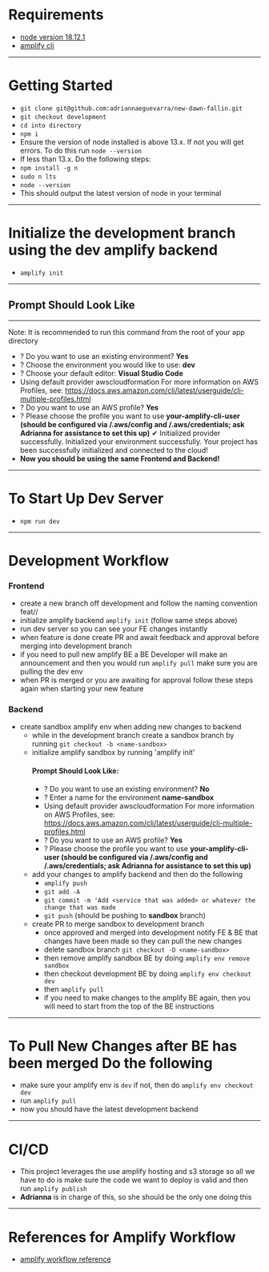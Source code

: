 # **Requirements**
- [node version 18.12.1](https://nodejs.org/en/)
- [amplify cli](https://docs.amplify.aws/cli/start/install/)

---
# **Getting Started**
- `git clone git@github.com:adriannaeguevarra/new-dawn-fallin.git`
- `git checkout development`
- `cd into directory`
- `npm i`
- Ensure the version of node installed is above 13.x. If not you will get errors. To do this run `node --version`
- If less than 13.x. Do the following steps:
- `npm install -g n`
- `sudo n lts`
- `node --version`
- This should output the latest version of node in your terminal
---

# **Initialize the development branch using the dev amplify backend**
- `amplify init`

---

## Prompt Should Look Like

___

Note: It is recommended to run this command from the root of your app directory
- ? Do you want to use an existing environment?
**Yes**
- ? Choose the environment you would like to use:
**dev**
- ? Choose your default editor:
**Visual Studio Code**
- Using default provider  awscloudformation
For more information on AWS Profiles, see:
https://docs.aws.amazon.com/cli/latest/userguide/cli-multiple-profiles.html
- ? Do you want to use an AWS profile?
**Yes**
- ? Please choose the profile you want to use
**your-amplify-cli-user (should be configured via /.aws/config and /.aws/credentials; ask Adrianna for assistance to set this up)**
✔ Initialized provider successfully.
Initialized your environment successfully.
Your project has been successfully initialized and connected to the cloud!
- **Now you should be using the same Frontend and Backend!**

---

# **To Start Up Dev Server**
- `npm run dev`

---

# **Development Workflow**

### **Frontend**

- create a new branch off development and follow the naming convention feat/<initials>/<description of feature>
- initialize amplify backend `amplify init` (follow same steps above)
- run dev server so you can see your FE changes instantly
- when feature is done create PR and await feedback and approval before merging into development branch
- if you need to pull new amplify BE a BE Developer will make an announcement and then you would run `amplify pull` make sure you are pulling the dev env
- when PR is merged or you are awaiting for approval follow these steps again when starting your new feature

### **Backend**

- create sandbox amplify env when adding new changes to backend
    - while in the development branch create a sandbox branch by running `git checkout -b <name-sandbox>`
    - initialize amplify sandbox by running 'amplify init'
        #### Prompt Should Look Like:
        - ? Do you want to use an existing environment?
        **No**
        - ? Enter a name for the environment
        **name-sandbox**
        - Using default provider awscloudformation
        For more information on AWS Profiles, see:
        https://docs.aws.amazon.com/cli/latest/userguide/cli-multiple-profiles.html
        - ? Do you want to use an AWS profile?
        **Yes**
        - ? Please choose the profile you want to use
       **your-amplify-cli-user (should be configured via /.aws/config and /.aws/credentials; ask Adrianna for assistance to set this up)**
    - add your changes to amplify backend and then do the following
        - `amplify push`
        - `git add -A`
        - `git commit -m 'Add <service that was added> or whatever the change that was made`
        - `git push` (should be pushing to **sandbox** branch)
    - create PR to merge sandbox to development branch 
        - once approved and merged into development notify FE & BE that changes have been made so they can pull the new changes
        - delete sandbox branch 
        `git checkout -D <name-sandbox>`
        - then remove amplify sandbox BE by doing 
        `amplify env remove sandbox`
        - then checkout development BE by doing 
        `amplify env checkout dev` 
        - then `amplify pull`
        - if you need to make changes to the amplify BE again, then you will need to start from the top of the BE instructions
---

# **To Pull New Changes after BE has been merged Do the following**
    
- make sure your amplify env is `dev` if not, then do `amplify env checkout dev` 
- run `amplify pull`
- now you should have the latest development backend

---

# **CI/CD**
    
 - This project leverages the use amplify hosting and s3 storage so all we have to do is make sure the code we want to deploy is valid and then run `amplify publish`
- **Adrianna** is in charge of this, so she should be the only one doing this

---

# **References for Amplify Workflow**
- [amplify workflow reference](https://janhesters.com/multiple-environments-with-aws-amplify)
